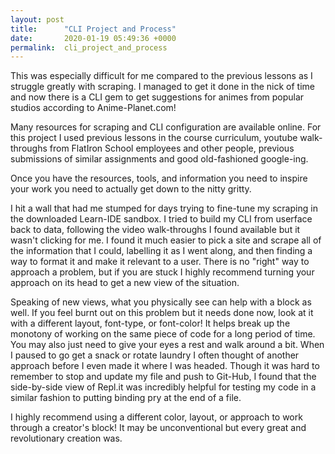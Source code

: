 ```yaml
---
layout: post
title:      "CLI Project and Process"
date:       2020-01-19 05:49:36 +0000
permalink:  cli_project_and_process
---
```



This was especially difficult for  me compared to the previous lessons as I struggle greatly with scraping. I managed to get it done in the nick of time and now there is a CLI gem to get suggestions for animes from popular studios according to Anime-Planet.com!

Many resources for scraping and CLI configuration are available online. For this project I used previous lessons in the course curriculum, youtube walk-throughs from FlatIron School employees and other people, previous submissions of similar assignments and good old-fashioned google-ing.

Once you have the resources, tools, and information you need to inspire your work you need to actually get down to the nitty gritty.

I hit a wall that had me stumped for days trying to fine-tune my scraping in the downloaded Learn-IDE sandbox. I tried to build my CLI from userface back to data, following the video walk-throughs I found available but it wasn't clicking for me.  I found it much easier to pick a site and scrape all of the information that I could, labelling it as I went along, and then finding a way to format it and make it relevant to a user. There is no "right" way to approach a problem, but if you are stuck I highly recommend turning your approach on its head to get a new view of the situation.

Speaking of new views, what you physically see can help with a block as well. If you feel burnt out on this problem but it needs done now, look at it with a different layout, font-type, or font-color! It helps break up the monotony of working on the same piece of code for a long period of time. You may also just need to give your eyes a rest and walk around a bit. When I paused to go get a snack or rotate laundry I often thought of another approach before I even made it where I was headed. Though it was hard to remember to stop and update my file and push to Git-Hub, I found that the side-by-side view of Repl.it was incredibly helpful for testing my code in a similar fashion to putting binding pry at the end of a file. 

I highly recommend using a different color, layout, or approach to work through a creator's block! It may be unconventional but every great and revolutionary creation was.
